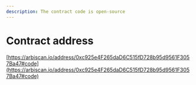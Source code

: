 ```yaml
---
description: The contract code is open-source
---
```


# Contract address

[https://arbiscan.io/address/0xc925e4F265daD6C515fD728b95d9561F3057Ba47#code](https://arbiscan.io/address/0xc925e4F265daD6C515fD728b95d9561F3057Ba47#code)

